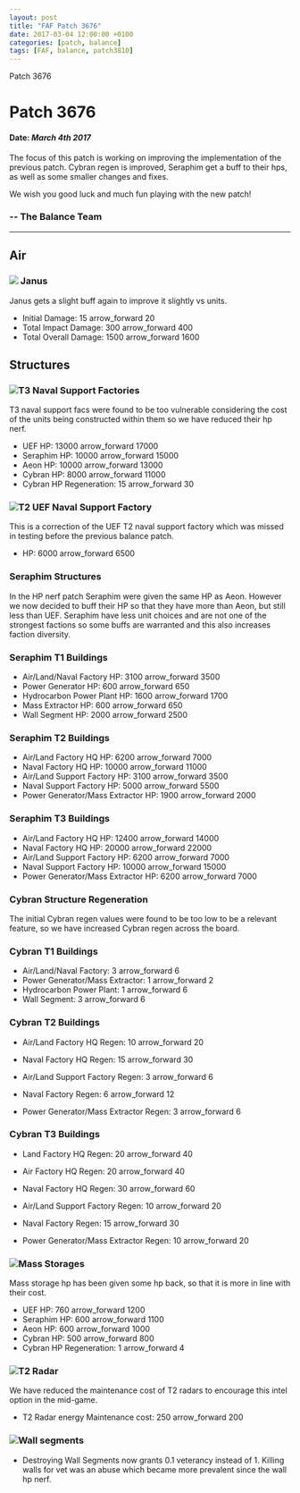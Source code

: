 ```yaml
---
layout: post
title: "FAF Patch 3676"
date: 2017-03-04 12:00:00 +0100
categories: [patch, balance]
tags: [FAF, balance, patch3810]
---
```


Patch 3676

# Patch 3676

#### Date: _March 4th 2017_

The focus of this patch is working on improving the implementation of the previous patch. Cybran regen is improved, Seraphim get a buff to their hps, as well as some smaller changes and fixes.

We wish you good luck and much fun playing with the new patch!

### \-- The Balance Team

---

## Air

### ![](/assets/images/units/uef/air/T2FighterBomber.png) Janus

Janus gets a slight buff again to improve it slightly vs units.

- Initial Damage: 15 <span class="material-symbols-outlined">
  arrow_forward
  </span> 20
- Total Impact Damage: 300 <span class="material-symbols-outlined">
  arrow_forward
  </span> 400
- Total Overall Damage: 1500 <span class="material-symbols-outlined">
  arrow_forward
  </span> 1600

## Structures

### ![](/assets/images/units/cybran/structure/T3NavalHQ.png)T3 Naval Support Factories

T3 naval support facs were found to be too vulnerable considering the cost of the units being constructed within them so we have reduced their hp nerf.

- UEF HP: 13000 <span class="material-symbols-outlined">
  arrow_forward
  </span> 17000
- Seraphim HP: 10000 <span class="material-symbols-outlined">
  arrow_forward
  </span> 15000
- Aeon HP: 10000 <span class="material-symbols-outlined">
  arrow_forward
  </span> 13000
- Cybran HP: 8000 <span class="material-symbols-outlined">
  arrow_forward
  </span> 11000
- Cybran HP Regeneration: 15 <span class="material-symbols-outlined">
  arrow_forward
  </span> 30

### ![](/assets/images/units/uef/structure/T2NavalFacHQ.png)T2 UEF Naval Support Factory

This is a correction of the UEF T2 naval support factory which was missed in testing before the previous balance patch.

- HP: 6000 <span class="material-symbols-outlined">
  arrow_forward
  </span> 6500

### Seraphim Structures

In the HP nerf patch Seraphim were given the same HP as Aeon. However we now decided to buff their HP so that they have more than Aeon, but still less than UEF. Seraphim have less unit choices and are not one of the strongest factions so some buffs are warranted and this also increases faction diversity.

### Seraphim T1 Buildings

- Air/Land/Naval Factory HP: 3100 <span class="material-symbols-outlined">
  arrow_forward
  </span> 3500
- Power Generator HP: 600 <span class="material-symbols-outlined">
  arrow_forward
  </span> 650
- Hydrocarbon Power Plant HP: 1600 <span class="material-symbols-outlined">
  arrow_forward
  </span> 1700
- Mass Extractor HP: 600 <span class="material-symbols-outlined">
  arrow_forward
  </span> 650
- Wall Segment HP: 2000 <span class="material-symbols-outlined">
  arrow_forward
  </span> 2500

### Seraphim T2 Buildings

- Air/Land Factory HQ HP: 6200 <span class="material-symbols-outlined">
  arrow_forward
  </span> 7000
- Naval Factory HQ HP: 10000 <span class="material-symbols-outlined">
  arrow_forward
  </span> 11000
- Air/Land Support Factory HP: 3100 <span class="material-symbols-outlined">
  arrow_forward
  </span> 3500
- Naval Support Factory HP: 5000 <span class="material-symbols-outlined">
  arrow_forward
  </span> 5500
- Power Generator/Mass Extractor HP: 1900 <span class="material-symbols-outlined">
  arrow_forward
  </span> 2000

### Seraphim T3 Buildings

- Air/Land Factory HQ HP: 12400 <span class="material-symbols-outlined">
  arrow_forward
  </span> 14000
- Naval Factory HQ HP: 20000 <span class="material-symbols-outlined">
  arrow_forward
  </span> 22000
- Air/Land Support Factory HP: 6200 <span class="material-symbols-outlined">
  arrow_forward
  </span> 7000
- Naval Support Factory HP: 10000 <span class="material-symbols-outlined">
  arrow_forward
  </span> 15000
- Power Generator/Mass Extractor HP: 6200 <span class="material-symbols-outlined">
  arrow_forward
  </span> 7000

### Cybran Structure Regeneration

The initial Cybran regen values were found to be too low to be a relevant feature, so we have increased Cybran regen across the board.

### Cybran T1 Buildings

- Air/Land/Naval Factory: 3 <span class="material-symbols-outlined">
  arrow_forward
  </span> 6
- Power Generator/Mass Extractor: 1 <span class="material-symbols-outlined">
  arrow_forward
  </span> 2
- Hydrocarbon Power Plant: 1 <span class="material-symbols-outlined">
  arrow_forward
  </span> 6
- Wall Segment: 3 <span class="material-symbols-outlined">
  arrow_forward
  </span> 6

### Cybran T2 Buildings

- Air/Land Factory HQ Regen: 10 <span class="material-symbols-outlined">
  arrow_forward
  </span> 20
- Naval Factory HQ Regen: 15 <span class="material-symbols-outlined">
  arrow_forward
  </span> 30

- Air/Land Support Factory Regen: 3 <span class="material-symbols-outlined">
  arrow_forward
  </span> 6
- Naval Factory Regen: 6 <span class="material-symbols-outlined">
  arrow_forward
  </span> 12

- Power Generator/Mass Extractor Regen: 3 <span class="material-symbols-outlined">
  arrow_forward
  </span> 6

### Cybran T3 Buildings

- Land Factory HQ Regen: 20 <span class="material-symbols-outlined">
  arrow_forward
  </span> 40
- Air Factory HQ Regen: 20 <span class="material-symbols-outlined">
  arrow_forward
  </span> 40
- Naval Factory HQ Regen: 30 <span class="material-symbols-outlined">
  arrow_forward
  </span> 60

- Air/Land Support Factory Regen: 10 <span class="material-symbols-outlined">
  arrow_forward
  </span> 20
- Naval Factory Regen: 15 <span class="material-symbols-outlined">
  arrow_forward
  </span> 30

- Power Generator/Mass Extractor Regen: 10 <span class="material-symbols-outlined">
  arrow_forward
  </span> 20

### ![](/assets/images/units/aeon/structure/T1MassStorage.png)Mass Storages

Mass storage hp has been given some hp back, so that it is more in line with their cost.

- UEF HP: 760 <span class="material-symbols-outlined">
  arrow_forward
  </span> 1200
- Seraphim HP: 600 <span class="material-symbols-outlined">
  arrow_forward
  </span> 1100
- Aeon HP: 600 <span class="material-symbols-outlined">
  arrow_forward
  </span> 1000
- Cybran HP: 500 <span class="material-symbols-outlined">
  arrow_forward
  </span> 800
- Cybran HP Regeneration: 1 <span class="material-symbols-outlined">
  arrow_forward
  </span> 4

### ![](/assets/images/units/uef/structure/T2Radar.png)T2 Radar

We have reduced the maintenance cost of T2 radars to encourage this intel option in the mid-game.

- T2 Radar energy Maintenance cost: 250 <span class="material-symbols-outlined">
  arrow_forward
  </span> 200

### ![](/assets/images/units/uef/structure/T1Wall.png)Wall segments

- Destroying Wall Segments now grants 0.1 veterancy instead of 1. Killing walls for vet was an abuse which became more prevalent since the wall hp nerf.
